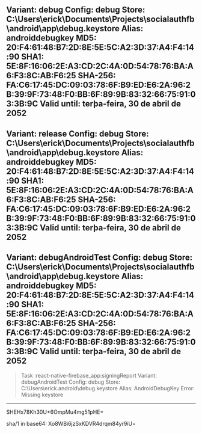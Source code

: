 Variant: debug
Config: debug
Store: C:\Users\erick\Documents\Projects\socialauthfb\android\app\debug.keystore
Alias: androiddebugkey
MD5: 20:F4:61:48:B7:2D:8E:5E:5C:A2:3D:37:A4:F4:14:90
SHA1: 5E:8F:16:06:2E:A3:CD:2C:4A:0D:54:78:76:BA:A6:F3:8C:AB:F6:25
SHA-256: FA:C6:17:45:DC:09:03:78:6F:B9:ED:E6:2A:96:2B:39:9F:73:48:F0:BB:6F:89:9B:83:32:66:75:91:03:3B:9C
Valid until: terþa-feira, 30 de abril de 2052
----------
Variant: release
Config: debug
Store: C:\Users\erick\Documents\Projects\socialauthfb\android\app\debug.keystore
Alias: androiddebugkey
MD5: 20:F4:61:48:B7:2D:8E:5E:5C:A2:3D:37:A4:F4:14:90
SHA1: 5E:8F:16:06:2E:A3:CD:2C:4A:0D:54:78:76:BA:A6:F3:8C:AB:F6:25
SHA-256: FA:C6:17:45:DC:09:03:78:6F:B9:ED:E6:2A:96:2B:39:9F:73:48:F0:BB:6F:89:9B:83:32:66:75:91:03:3B:9C
Valid until: terþa-feira, 30 de abril de 2052
----------
Variant: debugAndroidTest
Config: debug
Store: C:\Users\erick\Documents\Projects\socialauthfb\android\app\debug.keystore
Alias: androiddebugkey
MD5: 20:F4:61:48:B7:2D:8E:5E:5C:A2:3D:37:A4:F4:14:90
SHA1: 5E:8F:16:06:2E:A3:CD:2C:4A:0D:54:78:76:BA:A6:F3:8C:AB:F6:25
SHA-256: FA:C6:17:45:DC:09:03:78:6F:B9:ED:E6:2A:96:2B:39:9F:73:48:F0:BB:6F:89:9B:83:32:66:75:91:03:3B:9C
Valid until: terþa-feira, 30 de abril de 2052
----------

> Task :react-native-firebase_app:signingReport
Variant: debugAndroidTest
Config: debug
Store: C:\Users\erick\.android\debug.keystore
Alias: AndroidDebugKey
Error: Missing keystore
----------


SHEHx78Kh30U+6OmpMu4mg51pHE=

sha/1 in base64: Xo8WBi6jzSxKDVR4drqm84yr9iU=